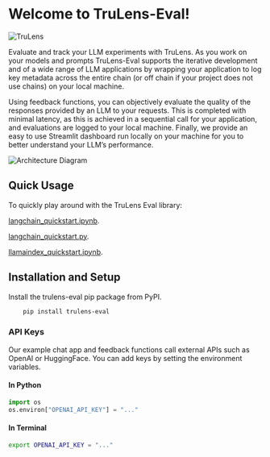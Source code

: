 # Welcome to TruLens-Eval!

![TruLens](https://www.trulens.org/Assets/image/Neural_Network_Explainability.png)

Evaluate and track your LLM experiments with TruLens. As you work on your models and prompts TruLens-Eval supports the iterative development and of a wide range of LLM applications by wrapping your application to log key metadata across the entire chain (or off chain if your project does not use chains) on your local machine.

Using feedback functions, you can objectively evaluate the quality of the responses provided by an LLM to your requests. This is completed with minimal latency, as this is achieved in a sequential call for your application, and evaluations are logged to your local machine. Finally, we provide an easy to use Streamlit dashboard run locally on your machine for you to better understand your LLM’s performance.

![Architecture Diagram](https://www.trulens.org/Assets/image/TruLens_Architecture.png)

## Quick Usage

To quickly play around with the TruLens Eval library:

[langchain_quickstart.ipynb](https://github.com/truera/trulens/blob/releases/rc-trulens-eval-0.2.2/trulens_eval/examples/quickstart.ipynb).

[langchain_quickstart.py](https://github.com/truera/trulens/blob/releases/rc-trulens-eval-0.2.2/trulens_eval/examples/quickstart.py).

[llamaindex_quickstart.ipynb](https://github.com/truera/trulens/blob/releases/rc-trulens-eval-0.2.2/trulens_eval/examples/llama_index/quickstart.ipynb).




## Installation and Setup

Install the trulens-eval pip package from PyPI.

```bash
    pip install trulens-eval
```

### API Keys

Our example chat app and feedback functions call external APIs such as OpenAI or HuggingFace. You can add keys by setting the environment variables. 

#### In Python

```python
import os
os.environ["OPENAI_API_KEY"] = "..."
```

#### In Terminal

```bash
export OPENAI_API_KEY = "..."
```
